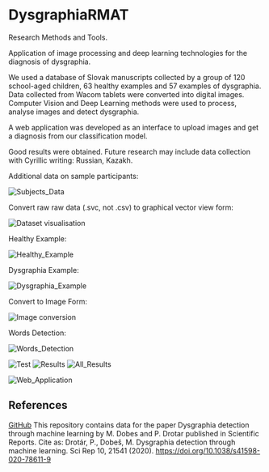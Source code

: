 # DysgraphiaRMAT
Research Methods and Tools.

Application of image processing and deep learning technologies for the diagnosis of dysgraphia.

We used a database of Slovak manuscripts collected by a group of 120 school-aged children, 63 healthy examples and 57 examples of dysgraphia. Data collected from Wacom tablets were converted into digital images. Computer Vision and Deep Learning methods were used to process, analyse images and detect dysgraphia. 

A web application was developed as an interface to upload images and get a diagnosis from our classification model.

Good results were obtained. Future research may include data collection with Cyrillic writing: Russian, Kazakh. 

Additional data on sample participants:

![Subjects_Data](https://github.com/Alar-q/DysgraphiaRMAT/blob/main/git_images/Subjects_Data.png)

Convert raw raw data (.svc, not .csv) to graphical vector view form:

![Dataset visualisation](https://github.com/Alar-q/DysgraphiaRMAT/blob/main/git_images/sentence.png)

Healthy Example:

![Healthy_Example](https://github.com/Alar-q/DysgraphiaRMAT/blob/main/git_images/Healthy_Example.png)

Dysgraphia Example:

![Dysgraphia_Example](https://github.com/Alar-q/DysgraphiaRMAT/blob/main/git_images/Dysgraphia_Example.png)


Convert to Image Form:

![Image conversion](https://github.com/Alar-q/DysgraphiaRMAT/blob/main/git_images/image%20with%20handwriting.png)

Words Detection:

![Words_Detection](https://github.com/Alar-q/DysgraphiaRMAT/blob/main/git_images/Words_Detection.jpg)


![Test](https://github.com/Alar-q/DysgraphiaRMAT/blob/main/git_images/test_code.jpg)
![Results](https://github.com/Alar-q/DysgraphiaRMAT/blob/main/git_images/evaluation.png)
![All_Results](https://github.com/Alar-q/DysgraphiaRMAT/blob/main/git_images/All_Results.png)

![Web_Application](https://github.com/Alar-q/DysgraphiaRMAT/blob/main/git_images/Web_Application.png)

## References

[GitHub](https://github.com/peet292929/Dysgraphia-detection-through-machine-learning) This repository contains data for the paper Dysgraphia detection through machine learning by M. Dobes and P. Drotar published in Scientific Reports. Cite as: Drotár, P., Dobeš, M. Dysgraphia detection through machine learning. Sci Rep 10, 21541 (2020). https://doi.org/10.1038/s41598-020-78611-9
